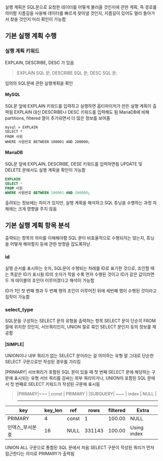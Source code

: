 실행 계획은 SQL문으로 요청한 데이터를 어떻게 불러올 것인지에 관한 계획, 즉 경로를 의미함
지름길을 사용해 데이터를 빠르게 찾아낼 것인지, 지름길이 있어도 멀리 돌아가서 찾을 것인지 미리 확인이 가능함

## 기본 실행 계획 수행
### 실행 계획 키워드
EXPLAIN, DESCRIBE, DESC 가 있음
> EXPLAIN SQL 문;
> DESCRIBE SQL 문;
> DESC SQL 문;

임의의 SQL문에 관한 실행계획을 확인

#### MySQL
SQL문 앞에 EXPLAIN 키워드를 입력하고 실행하면 옵티마이저가 만든 실행 계획이 출력됨
EXPLAIN 대신 DESCRIBE나 DESC 키워드를 입력해도 됨
MariaDB에 비해 partitions, filtered 열이 추가되면서 더 많은 정보를 보여줌
```mysql
mysql > EXPLAIN
SELECT *
FROM 사원
WHERE 사원번호 BETWEEN 100001 AND 200000;
```

#### MariaDB
SQL문 앞에 EXPLAIN, DESCRIBE, DESE 키워드를 입력하면됨
UPDATE 및 DELETE 문에서도 실행 계획을 확인이 가능함
```sql
EXPLAIN
SELECT *
FROM 사원
WHERE 사원번호 BETWEEN 100001 AND 200000;
```

출려되는 정보에는 차이가 있지만, 실행 계획을 해석하고 SQL 튜닝을 수행하는 과정 자체에는 크게 영향을 주지 않음

## 기본 실행 계획 항목 분석
출력되는 항목의 의미를 이해해야함
SQL 문이 비효율적으로 수행되지는 않는지, 튜닝을 어떻게 해야할지 등에 관한 방향을 잡도록하낟.
### id
실행 순서를 표시하는 숫자, SQL문이 수행되는 차례를 ID로 표기한 것으로, 조인할 때는 똑같은 ID가 표시됨
ID의 숫자가 작을 수록 먼저 수행된 것이고 ID가 같은 값이라면 두 개 테이블의 조인이 이루어졌다고 해석이 가능함

ID가 1인 첫 번째 행과 두 번째 행의 조인이 이루어진 뒤에 세번째 행이 수행된 것이라고 짐작이 가능함

### select_type
SQL문을 구성하는 SELECT 문의 유형을 출력하는 항목
SELECT 문이 단순히 FROM 절에 위치한 것인지, 서브쿼리인지, UNION 절로 묶인 SELECT 문인지 등의 정보를 제공함

#### |SIMPLE|
UNION이나 내부 쿼리가 없는 SELECT 문이라는 걸 의미하는 유형
말 그대로 단순한 SELECT 구문으로만 작성된 경우를 가리킴

|PRIMARY|
서브쿼리가 포함된 SQL 문이 있을 때 첫 번째 SELECT 문에 해당하는 구문에 표시되는 유형
서브 쿼리를 감싸는 외부 쿼리이거나, UNION이 포함된 SQL 문에서 첫 번째로 SELECT 키워드가 작성된 구문에 표시됨

> |PRIMARY|~~~ | const | PRIMARY |
> |SUBQUERY| ~~~ | index | NULL |
> 
> ---

| key      | key_len | ref   | rows   | filtered | Extra       |
| -------- | ------- | ----- | ------ | -------- | ----------- |
| PRIMARY  | 4       | const | 1      | 100.00   | NULL        |
| 인덱스_부서본호 | 16      | NULL  | 331143 | 100.00   | Using index |

UNION ALL 구문으로 통합된 SQL 문에서 처음 SELECT 구문이 작성된 쿼리가 먼저 접근한다는 의미로 PRIMARY가 출력됨
